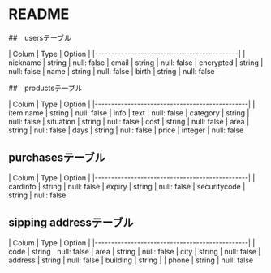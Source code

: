 # README

##　usersテーブル

| Colum         | Type     | Option          |
|--------------------------------------------|
| nickname      | string   | null: false
| email         | string   | null: false
| encrypted     | string   | null: false
| name          | string   | null: false
| birth         | string   | null: false

##　productsテーブル

| Colum            | Type     | Option          |
|-----------------------------------------------|
| item name        | string   | null: false
| info             | text     | null: false
| category         | string   | null: false
| situation        | string   | null: false
| cost             | string   | null: false
| area             | string   | null: false
| days             | string   | null: false
| price            | integer  | null: false

## purchasesテーブル

| Colum            | Type     | Option          |
|-----------------------------------------------|
| cardinfo         | string   | null: false
| expiry           | string   | null: false
| securitycode     | string   | null: false

## sipping addressテーブル

| Colum            | Type     | Option          |
|-----------------------------------------------|
| code             | string   | null: false
| area             | string   | null: false
| city             | string   | null: false
| address          | string   | null: false
| building         | string   |
| phone            | string   | null: false
